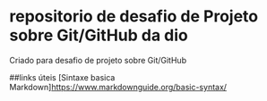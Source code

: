 # repositorio de desafio de Projeto sobre Git/GitHub da dio
Criado para desafio de projeto sobre Git/GitHub

##links úteis
[Sintaxe basica Markdown]https://www.markdownguide.org/basic-syntax/
